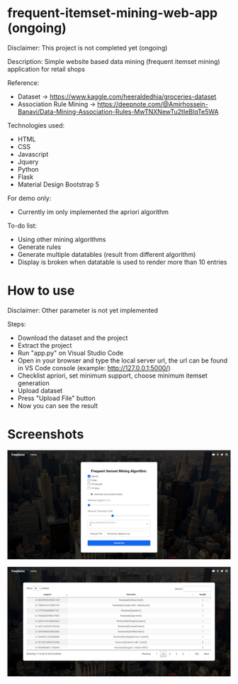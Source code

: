 # frequent-itemset-mining-web-app (ongoing)

Disclaimer: This project is not completed yet (ongoing)

Description: Simple website based data mining (frequent itemset mining) application for retail shops

Reference:
- Dataset -> https://www.kaggle.com/heeraldedhia/groceries-dataset
- Association Rule Mining -> https://deepnote.com/@Amirhossein-Banavi/Data-Mining-Association-Rules-MwTNXNewTu2tIeBlqTe5WA

Technologies used:
- HTML
- CSS
- Javascript
- Jquery
- Python
- Flask
- Material Design Bootstrap 5

For demo only:
- Currently im only implemented the apriori algorithm

To-do list:
- Using other mining algorithms
- Generate rules
- Generate multiple datatables (result from different algorithm)
- Display is broken when datatable is used to render more than 10 entries

# How to use 

Disclaimer: Other parameter is not yet implemented

Steps:
- Download the dataset and the project
- Extract the project
- Run "app.py" on Visual Studio Code
- Open in your browser and type the local server url, the url can be found in VS Code console (example: http://127.0.0.1:5000/)
- Checklist apriori, set minimum support, choose minimum itemset generation
- Upload dataset
- Press "Upload File" button
- Now you can see the result

# Screenshots

![alt text](https://github.com/Cravenius/frequent-itemset-mining-web-app/blob/main/screenshots/1.png?raw=true)

![alt text](https://github.com/Cravenius/frequent-itemset-mining-web-app/blob/main/screenshots/2.png?raw=true)

